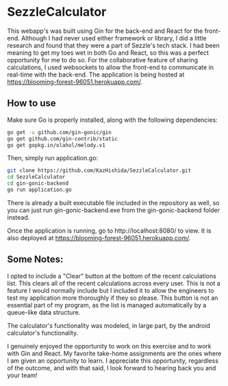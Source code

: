 # SezzleCalculator
This webapp's was built using Gin for the back-end and React for the front-end. Although I had never used either framework or library, I did a little research and found that they were a part of Sezzle's tech stack. I had been meaning to get my toes wet in both Go and React, so this was a perfect opportunity for me to do so. For the collaborative feature of sharing calculations, I used websockets to allow the front-end to communicate in real-time with the back-end. The application is being hosted at https://blooming-forest-96051.herokuapp.com/.

## How to use
Make sure Go is properly installed, along with the following dependencies:
```bash
go get -u github.com/gin-gonic/gin
go get github.com/gin-contrib/static
go get gopkg.in/olahol/melody.v1
```
Then, simply run application.go:
```bash
git clone https://github.com/KazHishida/SezzleCalculator.git
cd SezzleCalculator
cd gin-gonic-backend
go run application.go
```
There is already a built executable file included in the repository as well, so you can just run gin-gonic-backend.exe from the gin-gonic-backend folder instead.

Once the application is running, go to http://localhost:8080/ to view. It is also deployed at https://blooming-forest-96051.herokuapp.com/.

## Some Notes:

I opted to include a "Clear" button at the bottom of the recent calculations list. This clears all of the recent calculations across every user. This is not a feature I would normally include but I included it to allow the engineers to test my application more thoroughly if they so please. This button is not an essential part of my program, as the list is managed automatically by a queue-like data structure.

The calculator's functionality was modeled, in large part, by the android calculator's functionality.

I genuinely enjoyed the opportunity to work on this exercise and to work with Gin and React. My favorite take-home assignments are the ones where I am given an opportunity to learn. I appreciate this opportunity, regardless of the outcome, and with that said, I look forward to hearing back you and your team!
